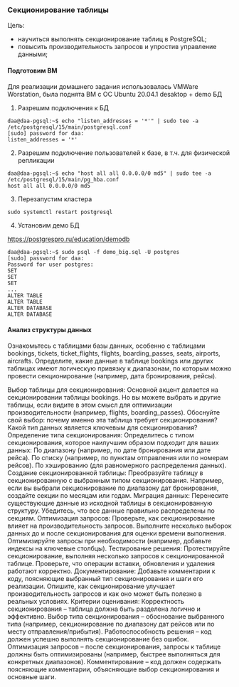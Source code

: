 ### Секционирование таблицы

Цель:
- научиться выполнять секционирование таблиц в PostgreSQL;
- повысить производительность запросов и упростив управление данными;

#### Подготовим ВМ

Для реализации домашнего задания использовалась VMWare Worstation, была поднята ВМ с ОС Ubuntu 20.04.1 desaktop + demo БД

1. Разрешим подключения к БД

```
daa@daa-pgsql:~$ echo "listen_addresses = '*'" | sudo tee -a /etc/postgresql/15/main/postgresql.conf
[sudo] password for daa:
listen_addresses = '*'
```

2. Разрешим подключение пользователей к базе, в т.ч. для физической репликации

```
daa@daa-pgsql:~$ echo "host all all 0.0.0.0/0 md5" | sudo tee -a /etc/postgresql/15/main/pg_hba.conf
host all all 0.0.0.0/0 md5
```

3. Перезапустим кластера 

```
sudo systemctl restart postgresql
```

4. Установим демо БД

https://postgrespro.ru/education/demodb

```
daa@daa-pgsql:~$ sudo psql -f demo_big.sql -U postgres
[sudo] password for daa:
Password for user postgres:
SET
SET
SET
...
ALTER TABLE
ALTER TABLE
ALTER DATABASE
ALTER DATABASE
```

#### Анализ структуры данных

Ознакомьтесь с таблицами базы данных, особенно с таблицами bookings, tickets, ticket_flights, flights, boarding_passes, seats, airports, aircrafts.
Определите, какие данные в таблице bookings или других таблицах имеют логическую привязку к диапазонам, по которым можно провести секционирование (например, дата бронирования, рейсы).






Выбор таблицы для секционирования:
Основной акцент делается на секционировании таблицы bookings. Но вы можете выбрать и другие таблицы, если видите в этом смысл для оптимизации производительности (например, flights, boarding_passes).
Обоснуйте свой выбор: почему именно эта таблица требует секционирования? Какой тип данных является ключевым для секционирования?
Определение типа секционирования:
Определитесь с типом секционирования, которое наилучшим образом подходит для ваших данных:
По диапазону (например, по дате бронирования или дате рейса).
По списку (например, по пунктам отправления или по номерам рейсов).
По хэшированию (для равномерного распределения данных).
Создание секционированной таблицы:
Преобразуйте таблицу в секционированную с выбранным типом секционирования.
Например, если вы выбрали секционирование по диапазону дат бронирования, создайте секции по месяцам или годам.
Миграция данных:
Перенесите существующие данные из исходной таблицы в секционированную структуру.
Убедитесь, что все данные правильно распределены по секциям.
Оптимизация запросов:
Проверьте, как секционирование влияет на производительность запросов. Выполните несколько выборок данных до и после секционирования для оценки времени выполнения.
Оптимизируйте запросы при необходимости (например, добавьте индексы на ключевые столбцы).
Тестирование решения:
Протестируйте секционирование, выполняя несколько запросов к секционированной таблице.
Проверьте, что операции вставки, обновления и удаления работают корректно.
Документирование:
Добавьте комментарии к коду, поясняющие выбранный тип секционирования и шаги его реализации.
Опишите, как секционирование улучшает производительность запросов и как оно может быть полезно в реальных условиях.
Критерии оценивания:
Корректность секционирования – таблица должна быть разделена логично и эффективно.
Выбор типа секционирования – обоснование выбранного типа (например, секционирование по диапазону дат рейсов или по месту отправления/прибытия).
Работоспособность решения – код должен успешно выполнять секционирование без ошибок.
Оптимизация запросов – после секционирования, запросы к таблице должны быть оптимизированы (например, быстрее выполняться для конкретных диапазонов).
Комментирование – код должен содержать поясняющие комментарии, объясняющие выбор секционирования и основные шаги.
